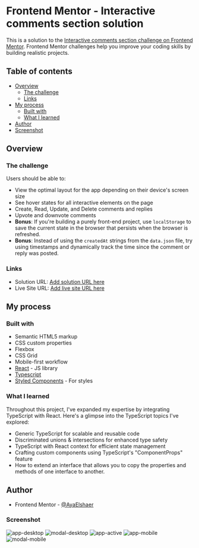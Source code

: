 # Frontend Mentor - Interactive comments section solution

This is a solution to the [Interactive comments section challenge on Frontend Mentor](https://www.frontendmentor.io/challenges/interactive-comments-section-iG1RugEG9). Frontend Mentor challenges help you improve your coding skills by building realistic projects. 

## Table of contents

- [Overview](#overview)
  - [The challenge](#the-challenge)
  - [Links](#links)
- [My process](#my-process)
  - [Built with](#built-with)
  - [What I learned](#what-i-learned)
- [Author](#author)
- [Screenshot](#screenshot)



## Overview

### The challenge

Users should be able to:

- View the optimal layout for the app depending on their device's screen size
- See hover states for all interactive elements on the page
- Create, Read, Update, and Delete comments and replies
- Upvote and downvote comments
- **Bonus**: If you're building a purely front-end project, use `localStorage` to save the current state in the browser that persists when the browser is refreshed.
- **Bonus**: Instead of using the `createdAt` strings from the `data.json` file, try using timestamps and dynamically track the time since the comment or reply was posted.

### Links

- Solution URL: [Add solution URL here](https://www.frontendmentor.io/solutions/interactive-comments-app-LE12NCQGi9)
- Live Site URL: [Add live site URL here](https://interactive-comments-app0.netlify.app/)


## My process

### Built with

- Semantic HTML5 markup
- CSS custom properties
- Flexbox
- CSS Grid
- Mobile-first workflow
- [React](https://reactjs.org/) - JS library
- [Typescript](https://www.typescriptlang.org/)
- [Styled Components](https://tailwindcss.com/) - For styles


### What I learned

Throughout this project, I've expanded my expertise by integrating TypeScript with React. 
Here's a glimpse into the TypeScript topics I've explored:
- Generic TypeScript for scalable and reusable code
- Discriminated unions & intersections for enhanced type safety
- TypeScript with React context for efficient state management
- Crafting custom components using TypeScript's "ComponentProps" feature
- How to extend an interface that allows you to copy the properties and methods of one interface to another.



## Author

- Frontend Mentor - [@AyaElshaer](https://www.frontendmentor.io/profile/AyaElshaer)

### Screenshot

![app-desktop](./public/screenshots/desktop.png)
![modal-desktop](./public/screenshots/desktop-modal.png)
![app-active](./public/screenshots/active-states.png)
![app-mobile](./public/screenshots/mobile.png)
![modal-mobile](./public/screenshots/mobile-modal.png)
